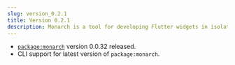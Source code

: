```yaml
---
slug: version_0.2.1
title: Version 0.2.1
description: Monarch is a tool for developing Flutter widgets in isolation. It makes it super easy to build widgets for complex UIs.
---
```


- [`package:monarch`](https://pub.dev/packages/monarch) version 0.0.32 released.
- CLI support for latest version of  `package:monarch`.
